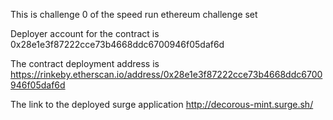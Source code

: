 This is challenge 0 of the speed run ethereum challenge set
                                                    
Deployer account for the contract is 
0x28e1e3f87222cce73b4668ddc6700946f05daf6d

The contract deployment address is 
https://rinkeby.etherscan.io/address/0x28e1e3f87222cce73b4668ddc6700946f05daf6d


The link to the deployed surge application
http://decorous-mint.surge.sh/